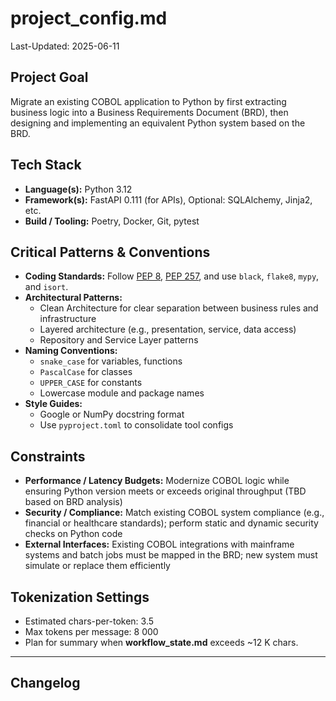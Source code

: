 # project_config.md  
Last-Updated: 2025-06-11

## Project Goal  
Migrate an existing COBOL application to Python by first extracting business logic into a Business Requirements Document (BRD), then designing and implementing an equivalent Python system based on the BRD.

## Tech Stack  
- **Language(s):** Python 3.12  
- **Framework(s):** FastAPI 0.111 (for APIs), Optional: SQLAlchemy, Jinja2, etc.  
- **Build / Tooling:** Poetry, Docker, Git, pytest  

## Critical Patterns & Conventions  
- **Coding Standards:** Follow [PEP 8](https://peps.python.org/pep-0008/), [PEP 257](https://peps.python.org/pep-0257/), and use `black`, `flake8`, `mypy`, and `isort`.  
- **Architectural Patterns:**  
  - Clean Architecture for clear separation between business rules and infrastructure  
  - Layered architecture (e.g., presentation, service, data access)  
  - Repository and Service Layer patterns  
- **Naming Conventions:**  
  - `snake_case` for variables, functions  
  - `PascalCase` for classes  
  - `UPPER_CASE` for constants  
  - Lowercase module and package names  
- **Style Guides:**  
  - Google or NumPy docstring format  
  - Use `pyproject.toml` to consolidate tool configs  

## Constraints  
- **Performance / Latency Budgets:** Modernize COBOL logic while ensuring Python version meets or exceeds original throughput (TBD based on BRD analysis)  
- **Security / Compliance:** Match existing COBOL system compliance (e.g., financial or healthcare standards); perform static and dynamic security checks on Python code  
- **External Interfaces:** Existing COBOL integrations with mainframe systems and batch jobs must be mapped in the BRD; new system must simulate or replace them efficiently  

## Tokenization Settings  
- Estimated chars-per-token: 3.5  
- Max tokens per message: 8 000  
- Plan for summary when **workflow_state.md** exceeds ~12 K chars.

---

## Changelog  
<!-- The agent prepends the latest summary here as a new list item after each VALIDATE phase -->
